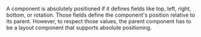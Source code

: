 A component is absolutely positioned if it defines fields like top, left, right, bottom, or rotation.
Those fields define the component's position relative to its parent. However, to respect those values,
the parent component has to be a layout component that supports absolute positioning.
